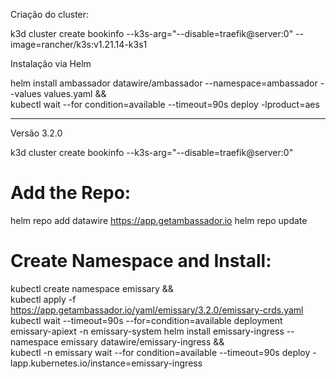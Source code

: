 Criação do cluster:

k3d cluster create bookinfo --k3s-arg="--disable=traefik@server:0" --image=rancher/k3s:v1.21.14-k3s1

Instalação via Helm

helm install ambassador datawire/ambassador --namespace=ambassador --values values.yaml && \
kubectl wait --for condition=available --timeout=90s deploy -lproduct=aes


---

Versão 3.2.0 

k3d cluster create bookinfo --k3s-arg="--disable=traefik@server:0"

# Add the Repo:
helm repo add datawire https://app.getambassador.io
helm repo update
 
# Create Namespace and Install:
kubectl create namespace emissary && \
kubectl apply -f https://app.getambassador.io/yaml/emissary/3.2.0/emissary-crds.yaml
kubectl wait --timeout=90s --for=condition=available deployment emissary-apiext -n emissary-system
helm install emissary-ingress --namespace emissary datawire/emissary-ingress && \
kubectl -n emissary wait --for condition=available --timeout=90s deploy -lapp.kubernetes.io/instance=emissary-ingress